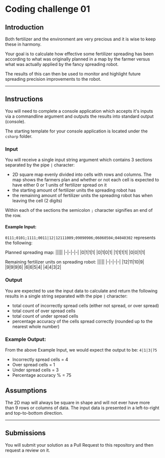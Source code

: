 # Coding challenge 01

## Introduction

Both fertilizer and the environment are very precious and it is wise to keep these in harmony.

Your goal is to calculate how effective some fertilizer spreading has been according to what was originally planned in a map by the farmer versus what was actually applied by the fancy spreading robot.

The results of this can then be used to monitor and highlight future spreading precision improvements to the robot.

---

## Instructions

You will need to complete a console application which accepts it's inputs via a commandline argument and outputs the results into standard output (console).

The starting template for your console application is located under the `csharp` folder.


### Input

You will receive a single input string argument which contains 3 sections separated by the pipe `|` character:
- 2D square map evenly divided into cells with rows and columns. The map shows the farmers plan and whether or not each cell is expected to have either 0 or 1 units of fertilizer spread on it
- the starting amount of fertilizer units the spreading robot has
- the remaining amount of fertilizer units the spreading robot has when leaving the cell (2 digits)

Within each of the sections the semicolon `;` character signifies an end of the row.

#### Example Input: 

`0111;0101;1111;0011|12|12111009;09090906;06060504;04040302` represents the following:

Planned spreading map:
|||||
|-|-|-|-|
|0|1|1|1|
|0|1|0|1|
|1|1|1|1|
|0|0|1|1|

Remaining fertilizer units on spreading robot:
|||||
|-|-|-|-|
|12|11|10|9|
|9|9|9|6|
|6|6|5|4|
|4|4|3|2|


### Output

You are expected to use the input data to calculate and return the following results in a single string separated with the pipe `|` character:
- total count of incorrectly spread cells (either not spread, or over spread)
- total count of over spread cells
- total count of under spread cells
- percentage accuracy of the cells spread correctly (rounded up to the nearest whole number)

### Example Output:
From the above Example Input, we would expect the output to be: `4|1|3|75`

- Incorrectly spread cells = 4
- Over spread cells = 1
- Under spread cells = 3
- Percentage accuracy % = 75

## Assumptions

The 2D map will always be square in shape and will not ever have more than 9 rows or columns of data.
The input data is presented in a left-to-right and top-to-bottom direction.

---

## Submissions

You will submit your solution as a Pull Request to this repository and then request a review on it.

